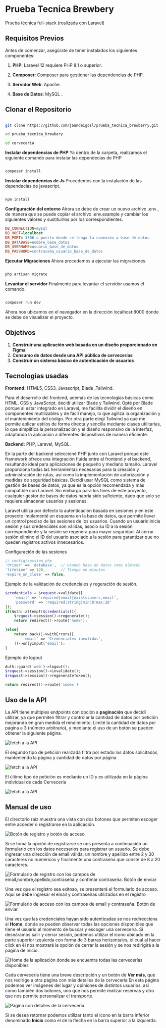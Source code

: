 # Prueba Tecnica Brewbery
Prueba técnica full-stack (realizada con Laravel)

## Requisitos Previos

Antes de comenzar, asegúrate de tener instalados los siguientes componentes:

1. **PHP**: Laravel 12 requiere PHP 8.1 o superior.

2. **Composer**: Composer para gestionar las dependencias de PHP.

3. **Servidor Web**: Apache.

4. **Base de Datos**: MySQL .

## Clonar el Repositorio

```bash

git clone https://github.com/jaundeigosl/prueba_tecnica_brewberry.git

cd prueba_tecnica_brewbery

cd cerveceria

```
**Instalar dependencias de PHP**
Ya dentro de la carpeta, realizamos el siguiente comando para instalar las dependecias de PHP

```bash

composer install

```
**Instalar dependencias de Js**
Procedemos con la instalación de las dependecias de javascript.

```bash

npm install

```
**Configuración del entorno**
Ahora se debe de crear un nuevo archivo .env , de manera que se puede copiar el archivo .env.example 
y cambiar los siguientes valores y sustituirlos por los correspondientes.

``` ini
DB_CONNECTION=mysql
DB_HOST=localhost
DB_PORT= 3306 o puerto donde se tenga la conexión a base de datos
DB_DATABASE=nombre_base_datos
DB_USERNAME=usuario_base_de_datos
DB_PASSWORD=contraseña_usuario_base_de_datos

```
**Ejecutar Migraciones**
Ahora procedemos a ejecutar las migraciones.

```bash

php artisan migrate

```
**Levantar el servidor**
Finalmente para levantar el servidor usamos el comando.

```bash

composer run dev

```

Ahora nos ubicamos en el navegador en la dirección localhost:8000 donde se debe de visualizar el proyecto.

## Objetivos

1. **Construir una aplicación web basada en un diseño proporcionado en Figma** 
2. **Consumo de datos desde una API pública de cervecerías**
3. **Construir un sistema básico de autenticación de usuarios**

## Tecnologías usadas

**Frontend:** HTML5, CSS3, Javascript, Blade ,Tailwind.

Para el desarrollo del frontend, además de las tecnologías básicas como HTML, CSS y JavaScript, decidí utilizar Blade y Tailwind. Opté por Blade porque al estar integrado en Laravel, me facilita dividir el diseño en componentes reutilizables y de fácil manejo, lo que agiliza la organización y el mantenimiento del código. Por otra parte elegí Tailwind ya que me permite aplicar estilos de forma directa y sencilla mediante clases utilitarias, lo que simplifica la personalización y el diseño responsivo de la interfaz, adaptando la aplicación a diferentes dispositivos de manera eficiente.

**Backend:** PHP, Laravel, MySQL.

En la parte del backend seleccioné PHP junto con Laravel porque este framework ofrece una integración fluida entre el frontend y el backend, resultando ideal para aplicaciones de pequeño y mediano tamaño. Laravel proporciona todas las herramientas necesarias para la creación y administración de rutas, así como la implementación de autorización y medidas de seguridad básicas. Decidí usar MySQL como sistema de gestión de bases de datos, ya que es la opción recomendada y más compatible con Laravel. Sin embargo para los fines de este proyecto, cualquier gestor de bases de datos habría sido suficiente, dado que solo se requiere almacenar usuarios y sesiones.

Laravel utiliza por defecto la autenticación basada en sesiones y en este proyecto implementé un esquema en la base de datos, que permite llevar un control preciso de las sesiones de los usuarios. Cuando un usuario inicia sesión y sus credenciales son válidas, asocio su ID a la sesión correspondiente y la sesión se regenera para mayor seguridad. Al cerrar sesión elimino el ID del usuario asociado a la sesión para garantizar que no queden registros activos innecesarios.

Configuración de las sesiones
```php
// config/session.php
'driver' => 'database',  // Usando base de datos como almacén
'lifetime' => 120,       // Tiempo en minutos
'expire_on_close' => false,
```

Ejemplo de la validación de credenciales y regeración de sesión.
```php
$credentials = $request->validate([
    'email' => 'required|email|exists:users,email',
    'password' => 'required|string|min:8|max:20'
]);
if(Auth::attempt($credentials)){
    $request->session()->regenerate();
    return redirect()->route('home');

}else{
    return back()->withErrors([
        'email' => 'Credenciales invalidas',
    ])->onlyInput('email');
}
```

Ejemplo de logout

```php
Auth::guard('web')->logout();
$request->session()->invalidate();
$request->session()->regenerateToken();

return redirect()->route('index')
```

## Uso de la API

La API tiene múltiples endpoints con opción a **paginación** que decidí utilizar, ya que permiten filtrar y controlar la cantidad de datos por petición mejorando en gran medida el rendimiento. Limité la cantidad de datos por página a 3 (número arbitrario), y mediante el uso de un botón se pueden obtener la siguiente página.

![fetch a la API](screenshots/image_6.png)

El segundo tipo de petición realizada filtra por estado los datos solicitados, manteniendo la página y cantidad de datos por página

![fetch a la API](screenshots/image_7.png)

El último tipo de petición es mediante un ID y es utilizada en la página individual de cada Cervecería 

![fetch a la API](screenshots/image_8.png)

## Manual de uso

El directorio raíz muestra una vista con dos botones que permiten escoger entre acceder o registrarse en la aplicación.

![Botón de registro y botón de acceso](screenshots/image_1.png)

Si se toma la opción de registrarse se nos presenta a continuación un formulario con los datos necesarios para registrar un usuario.
Se debe ingresar una dirección de email válida, un nombre y apellido entre 2 y 30 caracteres no numéricos y finalmente una contraseña que conste de 8 a 20 caracteres.

![Formulario de registro con los campos de email,nombre,apellido,contraseña y confimar contraseña. Botón de enviar](screenshots/image_2.png)

Una vez que el registro sea exitoso, se presentará el formulario de acceso. Aquí se debe ingresar el email y contraseñas utilizados en el registro

![Formulario de acceso con los campos de email y contraseña. Botón de enviar](screenshots/image_3.png)

Una vez que las credenciales hayan sido autenticadas se nos redirecciona al **Home**, donde se pueden observar todas las opciones disponibles que tiene el usuario al momento de buscar y escoger una cervecería. Si deseáramos salir y cerrar sesión, podemos utilizar el ícono ubicado en la parte superior izquierda con forma de 3 barras horizontales, el cual al hacer click en él nos mostrará la opción de cerrar la sesión y se nos redirigirá a la página de inicio.

![Home de la aplicación donde se encuentra todas las cervecerías disponibles](screenshots/image_4.png)

Cada cervecería tiene una breve descripción y un botón de **Ver más**, que nos redirige a otra página con más detalles de la cervecería
En esta página podemos  ver imágenes del lugar y opiniones de distintos usuarios, así como también dos botones, uno que nos permite realizar reservas y otro que nos permite personalizar el transporte.

![Pagina con detalles de la cerveceria](screenshots/image_5.png)

Si se desea retornar podemos utilizar tanto el ícono en la barra inferior denominado **Inicio** como el de la flecha en la barra superior a la izquierda.














